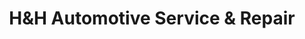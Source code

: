 ---
title: "H&H Automotive Service & Repair"
url: /baltimore/hundh-automotive-service-und-repair/
shop: Autowerkstatt
---